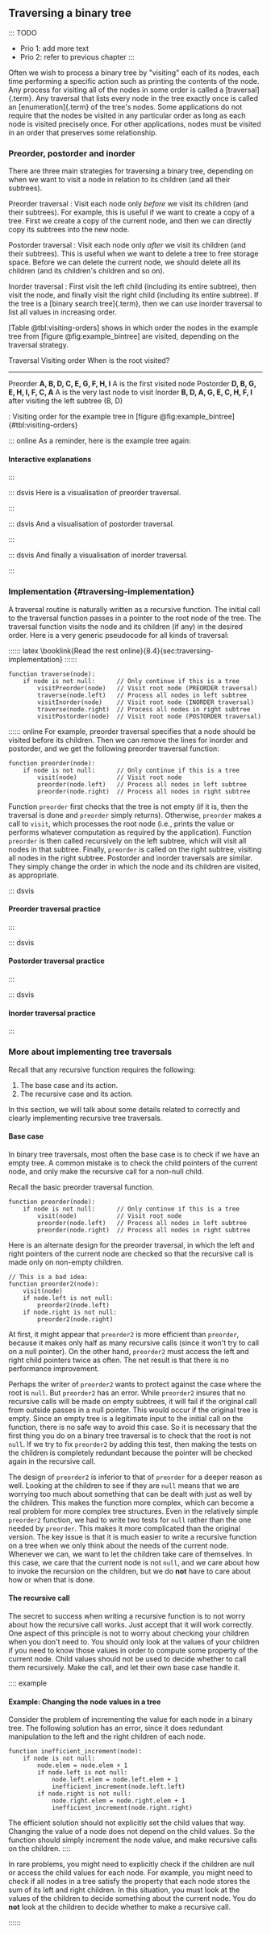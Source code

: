 
## Traversing a binary tree

::: TODO
- Prio 1: add more text
- Prio 2: refer to previous chapter
:::

Often we wish to process a binary tree by "visiting" each of its
nodes, each time performing a specific action such as printing the
contents of the node. Any process for visiting all of the nodes in some
order is called a [traversal]{.term}. Any
traversal that lists every node in the tree exactly once is called an
[enumeration]{.term} of the tree's nodes. Some
applications do not require that the nodes be visited in any particular
order as long as each node is visited precisely once. For other
applications, nodes must be visited in an order that preserves some
relationship.

<!--
### Depth-first and breadth-first

::: TODO
- BFS: use a queue
- DFS: use a stack, or be recursive
- for recursive DFS you can do preorder, postorder or inorder
:::
 -->

### Preorder, postorder and inorder

There are three main strategies for traversing a binary tree, depending on when we want to visit a node in relation to its children (and all their subtrees).

Preorder traversal
:   Visit each node only *before* we visit its children (and their subtrees).
    For example, this is useful if we want to create a copy of a tree.
    First we create a copy of the current node, and then we can directly copy its subtrees into the new node.

Postorder traversal
:   Visit each node only *after* we visit its children (and their subtrees).
    This is useful when we want to delete a tree to free storage space.
    Before we can delete the current node, we should delete all its children (and its children's children and so on).

Inorder traversal
:   First visit the left child (including its entire subtree), then visit the node, and finally visit the right child (including its entire subtree).
    If the tree is a [binary search tree]{.term}, then we can use inorder traversal to list all values in increasing order.

[Table @tbl:visiting-orders] shows in which order the nodes in the example tree from [figure @fig:example_bintree] are visited, depending on the traversal strategy.

Traversal             Visiting order                    When is the root visited?
--------------------  --------------------------------  ------------------------------------------------------------------------
Preorder              **A, B, D, C, E, G, F, H, I**     A is the first visited node
Postorder             **D, B, G, E, H, I, F, C, A**     A is the very last node to visit
Inorder               **B, D, A, G, E, C, H, F, I**     after visiting the left subtree (B, D)

: Visiting order for the example tree in [figure @fig:example_bintree] {#tbl:visiting-orders}


::: online
As a reminder, here is the example tree again:

<inlineav id="BinExampCON" src="Binary/BinExampCON.js" name="Binary/BinExampCON" links="Binary/BinExampCON.css" static/>

#### Interactive explanations
:::

::: dsvis
Here is a visualisation of preorder traversal.

<inlineav id="preorderCON" src="Binary/preorderCON.js" name="Preorder Traversal Slideshow" links="Binary/BTCON.css"/>
:::

::: dsvis
And a visualisation of postorder traversal.

<inlineav id="postorderCON" src="Binary/postorderCON.js" name="Postorder Traversal Slideshow" links="Binary/BTCON.css"/>
:::

::: dsvis
And finally a visualisation of inorder traversal.

<inlineav id="inorderCON" src="Binary/inorderCON.js" name="Inorder Traversal Slideshow" links="Binary/BTCON.css"/>
:::


### Implementation {#traversing-implementation}

A traversal routine is naturally written as a recursive function.
The initial call to the traversal function passes in a pointer to the root node of the tree.
The traversal function visits the node and its children (if any) in the desired order.
Here is a very generic pseudocode for all kinds of traversal:

:::::: latex
\booklink{Read the rest online}{8.4}{sec:traversing-implementation}
::::::

    function traverse(node):
        if node is not null:      // Only continue if this is a tree
            visitPreorder(node)   // Visit root node (PREORDER traversal)
            traverse(node.left)   // Process all nodes in left subtree
            visitInorder(node)    // Visit root node (INORDER traversal)
            traverse(node.right)  // Process all nodes in right subtree
            visitPostorder(node)  // Visit root node (POSTORDER traversal)


:::::: online
For example, preorder traversal specifies that a node should be visited before its children.
Then we can remove the lines for inorder and postorder, and we get the following preorder traversal function:

    function preorder(node):
        if node is not null:      // Only continue if this is a tree
            visit(node)           // Visit root node
            preorder(node.left)   // Process all nodes in left subtree
            preorder(node.right)  // Process all nodes in right subtree

Function `preorder` first checks that the tree is not empty (if it is,
then the traversal is done and `preorder` simply returns). Otherwise,
`preorder` makes a call to `visit`, which processes the root node (i.e.,
prints the value or performs whatever computation as required by the
application). Function `preorder` is then called recursively on the left
subtree, which will visit all nodes in that subtree. Finally, `preorder`
is called on the right subtree, visiting all nodes in the right subtree.
Postorder and inorder traversals are similar. They simply change the
order in which the node and its children are visited, as appropriate.

::: dsvis
#### Preorder traversal practice

<avembed id="btTravPreorderPRO" src="Binary/btTravPreorderPRO.html" type="pe" name="Binary Tree Preorder Traversal Exercise"/>
:::

::: dsvis
#### Postorder traversal practice

<avembed id="btTravPostorderPRO" src="Binary/btTravPostorderPRO.html" type="pe" name="Binary Tree Postorder Traversal Exercise"/>
:::

::: dsvis
#### Inorder traversal practice

<avembed id="btTravInorderPRO" src="Binary/btTravInorderPRO.html" type="pe" name="Binary Tree Inorder Traversal Exercise"/>
:::


### More about implementing tree traversals

Recall that any recursive function requires the following:

1.  The base case and its action.
2.  The recursive case and its action.

In this section, we will talk about some details related to correctly and
clearly implementing recursive tree traversals.

#### Base case

In binary tree traversals, most often the base case is to check if we
have an empty tree. A common mistake is to check the child pointers of
the current node, and only make the recursive call for a non-null child.

Recall the basic preorder traversal function.

    function preorder(node):
        if node is not null:      // Only continue if this is a tree
            visit(node)           // Visit root node
            preorder(node.left)   // Process all nodes in left subtree
            preorder(node.right)  // Process all nodes in right subtree

Here is an alternate design for the preorder traversal, in which the
left and right pointers of the current node are checked so that the
recursive call is made only on non-empty children.

    // This is a bad idea:
    function preorder2(node):
        visit(node)
        if node.left is not null:
            preorder2(node.left)
        if node.right is not null:
            preorder2(node.right)

At first, it might appear that `preorder2` is more efficient than
`preorder`, because it makes only half as many recursive calls (since it
won't try to call on a null pointer). On the other hand, `preorder2`
must access the left and right child pointers twice as often. The net
result is that there is no performance improvement.

Perhaps the writer of `preorder2` wants to protect against the case
where the root is `null`. But `preorder2` has an error. While
`preorder2` insures that no recursive calls will be made on empty
subtrees, it will fail if the original call from outside passes in a
null pointer. This would occur if the original tree is empty. Since an
empty tree is a legitimate input to the initial call on the function,
there is no safe way to avoid this case. So it is necessary that the
first thing you do on a binary tree traversal is to check that the root
is not `null`. If we try to fix `preorder2` by adding this test, then
making the tests on the children is completely redundant because the
pointer will be checked again in the recursive call.

The design of `preorder2` is inferior to that of `preorder` for a deeper
reason as well. Looking at the children to see if they are `null` means
that we are worrying too much about something that can be dealt with
just as well by the children. This makes the function more complex,
which can become a real problem for more complex tree structures. Even
in the relatively simple `preorder2` function, we had to write two tests
for `null` rather than the one needed by `preorder`. This makes it more
complicated than the original version. The key issue is that it is much
easier to write a recursive function on a tree when we only think about
the needs of the current node. Whenever we can, we want to let the
children take care of themselves. In this case, we care that the current
node is not `null`, and we care about how to invoke the recursion on the
children, but we do **not** have to care about how or when that is done.

#### The recursive call

The secret to success when writing a recursive function is to not worry
about how the recursive call works. Just accept that it will work
correctly. One aspect of this principle is not to worry about checking
your children when you don't need to. You should only look at the
values of your children if you need to know those values in order to
compute some property of the current node. Child values should not be
used to decide whether to call them recursively. Make the call, and let
their own base case handle it.

:::: example
#### Example: Changing the node values in a tree

Consider the problem of incrementing the value for each node in a binary
tree. The following solution has an error, since it does redundant
manipulation to the left and the right children of each node.

    function inefficient_increment(node):
        if node is not null:
            node.elem = node.elem + 1
            if node.left is not null:
                node.left.elem = node.left.elem + 1
                inefficient_increment(node.left.left)
            if node.right is not null:
                node.right.elem = node.right.elem + 1
                inefficient_increment(node.right.right)

The efficient solution should not explicitly set the child values that
way. Changing the value of a node does not depend on the child values.
So the function should simply increment the node value, and make
recursive calls on the children.
::::

In rare problems, you might need to explicitly check if the children are
null or access the child values for each node. For example, you might
need to check if all nodes in a tree satisfy the property that each node
stores the sum of its left and right children. In this situation, you
must look at the values of the children to decide something about the
current node. You do **not** look at the children to decide whether to
make a recursive call.

<!-- ### Binary Tree Increment By One Exercise -->

::::::
